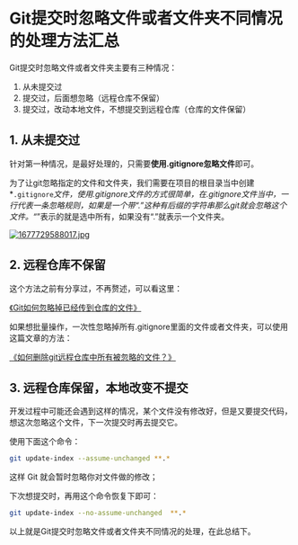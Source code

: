 # Git提交时忽略文件或者文件夹不同情况的处理方法汇总

Git提交时忽略文件或者文件夹主要有三种情况：

1. 从未提交过
2. 提交过，后面想忽略（远程仓库不保留）
3. 提交过，改动本地文件，不想提交到远程仓库（仓库的文件保留）

## 1. 从未提交过

针对第一种情况，是最好处理的，只需要**使用.gitignore忽略文件**即可。

为了让git忽略指定的文件和文件夹，我们需要在项目的根目录当中创建*`.gitignore`*文件，使用.gitignore文件的方式很简单，在.gitignore文件当中，一行代表一条忽略规则，如果是一个带“.”这种有后缀的字符串那么git就会忽略这个文件。“*”表示的就是选中所有，如果没有“.”就表示一个文件夹。

[![1677729588017.jpg](https://img.shejibiji.com/2023/03/02/64001f368e03a.jpg)](https://img.shejibiji.com/2023/03/02/64001f368e03a.jpg)

## 2. 远程仓库不保留

这个方法之前有分享过，不再赘述，可以看这里：

[《Git如何忽略掉已经传到仓库的文件》](https://www.shejibiji.com/archives/9391)

如果想批量操作，一次性忽略掉所有.gitignore里面的文件或者文件夹，可以使用这篇文章的方法：

[《如何删除git远程仓库中所有被忽略的文件？》](https://www.shejibiji.com/archives/9397)

## 3. 远程仓库保留，本地改变不提交

开发过程中可能还会遇到这样的情况，某个文件没有修改好，但是又要提交代码， 想这次忽略这个文件，下一次提交时再去提交它。

使用下面这个命令：

```bash
git update-index --assume-unchanged **.*
```

这样 Git 就会暂时忽略你对文件做的修改；

下次想提交时，再用这个命令恢复下即可：

```bash
git update-index --no-assume-unchanged  **.*
```

以上就是Git提交时忽略文件或者文件夹不同情况的处理，在此总结下。

